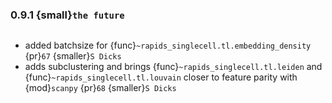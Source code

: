 ### 0.9.1 {small}`the future`

```{rubric} Features
```
* added batchsize for {func}`~rapids_singlecell.tl.embedding_density` {pr}`67` {smaller}`S Dicks`
* adds subclustering and brings {func}`~rapids_singlecell.tl.leiden` and {func}`~rapids_singlecell.tl.louvain` closer to feature parity with {mod}`scanpy` {pr}`68` {smaller}`S Dicks`
